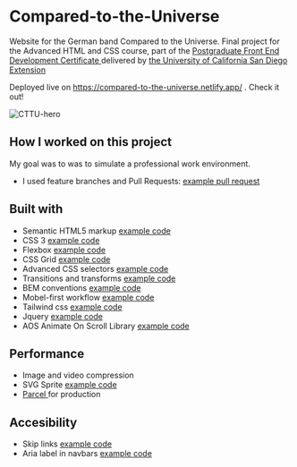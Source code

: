 # Compared-to-the-Universe 
Website for the German band Compared to the Universe. Final project for the Advanced HTML and CSS course, part of the <a href="https://extension.ucsd.edu/courses-and-programs/front-end-development"> Postgraduate Front End Development Certificate </a> delivered by <a href="https://ucsd.edu/"> the University of California San Diego Extension </a>

Deployed live on <a href="https://compared-to-the-universe.netlify.app/"> https://compared-to-the-universe.netlify.app/</a> . Check it out!

![CTTU-hero](https://user-images.githubusercontent.com/84801660/144888207-e10d98ac-cd37-4d26-b140-17759c7d5b8b.JPG)

## How I worked on this project 
My goal was to was to simulate a professional work environment.

- I used feature branches and Pull Requests: <a href="https://github.com/JimeBlue/Compared-to-the-Universe/tree/f5f3ab69cc99ff677e48d593e364ab0c7084fe37"> example pull request </a>

## 	Built with

- Semantic HTML5 markup <a href="https://github.com/JimeBlue/Compared-to-the-Universe/blob/756054298d02338e6a740de010e477c7b862d0a4/common/footer.html#L13-L30"> example code </a>
- CSS 3 <a href="https://github.com/JimeBlue/Compared-to-the-Universe/blob/756054298d02338e6a740de010e477c7b862d0a4/css/style.css#L96-L104"> example code </a>
- Flexbox <a href="https://github.com/JimeBlue/Compared-to-the-Universe/blob/master/index.html#L299-L302"> example code </a>
- CSS Grid  <a href="https://github.com/JimeBlue/Compared-to-the-Universe/blob/756054298d02338e6a740de010e477c7b862d0a4/index.html#L197"> example code </a>
- Advanced CSS selectors <a href="https://github.com/JimeBlue/Compared-to-the-Universe/blob/master/common/navbar.html#L147"> example code </a>
- Transitions and transforms <a href="https://github.com/JimeBlue/Compared-to-the-Universe/blob/master/css/style.css#L47-L50"> example code </a>
- BEM conventions <a href="https://github.com/JimeBlue/Compared-to-the-Universe/blob/master/css/style.css#L83-L88"> example code </a>
- Mobel-first workflow <a href="https://github.com/JimeBlue/Compared-to-the-Universe/blob/756054298d02338e6a740de010e477c7b862d0a4/index.html#L180-L184"> example code </a>
- Tailwind css <a href="https://github.com/JimeBlue/Compared-to-the-Universe/blob/fa8914277e7ef0c1c130f1cdf139772664e3521a/index.html#L34"> example code </a>
- Jquery <a href="https://github.com/JimeBlue/Compared-to-the-Universe/blob/756054298d02338e6a740de010e477c7b862d0a4/js/main.js#L1-L6"> example code </a>
- AOS Animate On Scroll Library <a href="https://github.com/JimeBlue/Compared-to-the-Universe/blob/756054298d02338e6a740de010e477c7b862d0a4/index.html#L272"> example code </a>


## 	Performance

- Image and video compression
- SVG Sprite <a href="https://github.com/JimeBlue/Compared-to-the-Universe/blob/756054298d02338e6a740de010e477c7b862d0a4/common/footer.html#L59"> example code </a>
- <a href="https://parceljs.org/features/production/"> Parcel </a> for production 

## 	Accesibility

- Skip links  <a href="https://github.com/JimeBlue/Compared-to-the-Universe/blob/756054298d02338e6a740de010e477c7b862d0a4/common/navbar.html#L58-L84"> example code </a>
- Aria label in navbars <a href="https://github.com/JimeBlue/Compared-to-the-Universe/blob/756054298d02338e6a740de010e477c7b862d0a4/common/footer.html#L14"> example code </a>
